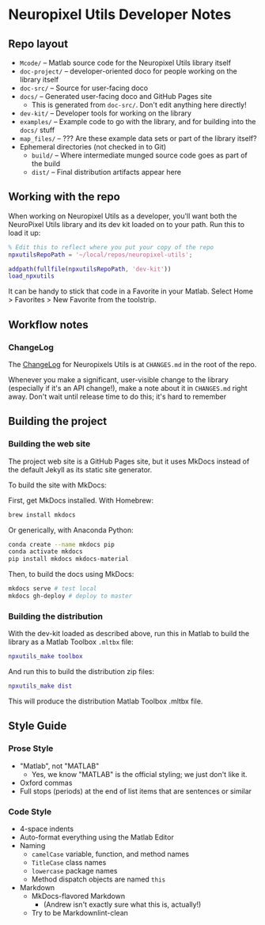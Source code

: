 # Neuropixel Utils Developer Notes

## Repo layout

* `Mcode/` – Matlab source code for the Neuropixel Utils library itself
* `doc-project/` – developer-oriented doco for people working on the library itself
* `doc-src/` – Source for user-facing doco
* `docs/` – Generated user-facing doco and GitHub Pages site
  * This is generated from `doc-src/`. Don't edit anything here directly!
* `dev-kit/` – Developer tools for working on the library
* `examples/` – Example code to go with the library, and for building into the `docs/` stuff
* `map_files/` – ??? Are these example data sets or part of the library itself?
* Ephemeral directories (not checked in to Git)
  * `build/` – Where intermediate munged source code goes as part of the build
  * `dist/` – Final distribution artifacts appear here

## Working with the repo

When working on Neuropixel Utils as a developer, you'll want both the NeuroPixel Utils library and its dev kit loaded on to your path. Run this to load it up:

```matlab
% Edit this to reflect where you put your copy of the repo
npxutilsRepoPath = '~/local/repos/neuropixel-utils';

addpath(fullfile(npxutilsRepoPath, 'dev-kit'))
load_npxutils
```

It can be handy to stick that code in a Favorite in your Matlab. Select Home > Favorites > New Favorite from the toolstrip.

## Workflow notes

### ChangeLog

The [ChangeLog](https://keepachangelog.com/) for Neuropixels Utils is at `CHANGES.md` in the root of the repo.

Whenever you make a significant, user-visible change to the library (especially if it's an API change!), make a note about it in `CHANGES.md` right away. Don't wait until release time to do this; it's hard to remember 

## Building the project

### Building the web site

The project web site is a GitHub Pages site, but it uses MkDocs instead of the default Jekyll as its static site generator.

To build the site with MkDocs:

First, get MkDocs installed. With Homebrew:

```bash
brew install mkdocs
```

Or generically, with Anaconda Python:

```bash
conda create --name mkdocs pip
conda activate mkdocs
pip install mkdocs mkdocs-material
```

Then, to build the docs using MkDocs:

```bash
mkdocs serve # test local
mkdocs gh-deploy # deploy to master
```

### Building the distribution

With the dev-kit loaded as described above, run this in Matlab to build the library as a Matlab Toolbox `.mltbx` file:

```matlab
npxutils_make toolbox
```

And run this to build the distribution zip files:

```matlab
npxutils_make dist
```

This will produce the distribution Matlab Toolbox .mltbx file.

## Style Guide

### Prose Style

* "Matlab", not "MATLAB"
  * Yes, we know "MATLAB" is the official styling; we just don't like it.
* Oxford commas
* Full stops (periods) at the end of list items that are sentences or similar

### Code Style

* 4-space indents
* Auto-format everything using the Matlab Editor
* Naming
  * `camelCase` variable, function, and method names
  * `TitleCase` class names
  * `lowercase` package names
  * Method dispatch objects are named `this`
* Markdown
  * MkDocs-flavored Markdown
    * (Andrew isn't exactly sure what this is, actually!)
  * Try to be Markdownlint-clean
